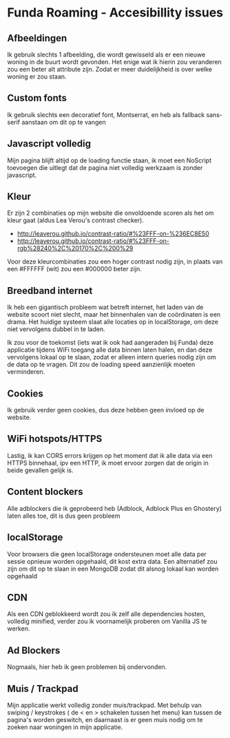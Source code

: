 # Funda Roaming - Accesibillity issues

## Afbeeldingen
Ik gebruik slechts 1 afbeelding, die wordt gewisseld als er een nieuwe woning in de buurt wordt gevonden. 
Het enige wat ik hierin zou veranderen zou een beter alt attribute zijn. Zodat er meer duidelijkheid is over welke woning er zou staan.

## Custom fonts
Ik gebruik slechts een decoratief font, Montserrat, en heb als fallback sans-serif aanstaan om dit op te vangen

## Javascript volledig
Mijn pagina blijft altijd op de loading functie staan, ik moet een NoScript toevoegen die uitlegt dat de pagina niet volledig werkzaam is zonder javascript.

## Kleur
Er zijn 2 combinaties op mijn website die onvoldoende scoren als het om kleur gaat (aldus Lea Verou's contrast checker).
 - http://leaverou.github.io/contrast-ratio/#%23FFF-on-%236EC8E50
 - http://leaverou.github.io/contrast-ratio/#%23FFF-on-rgb%28240%2C%20170%2C%200%29
 
Voor deze kleurcombinaties zou een hoger contrast nodig zijn, in plaats van een #FFFFFF (wit) zou een #000000 beter zijn.

## Breedband internet
Ik heb een gigantisch probleem wat betreft internet, het laden van de website scoort niet slecht, maar het binnenhalen van de coördinaten is een drama.
Het huidige systeem slaat alle locaties op in localStorage, om deze niet vervolgens dubbel in te laden.

Ik zou voor de toekomst (iets wat ik ook had aangeraden bij Funda) deze applicatie tijdens WiFi toegang alle data binnen laten halen, en dan deze vervolgens 
lokaal op te slaan, zodat er alleen intern queries nodig zijn om de data op te vragen. Dit zou de loading speed aanzienlijk moeten verminderen.

## Cookies
Ik gebruik verder geen cookies, dus deze hebben geen invloed op de website.

## WiFi hotspots/HTTPS
Lastig, ik kan CORS errors krijgen op het moment dat ik alle data via een HTTPS binnehaal, ipv een HTTP, ik moet ervoor zorgen dat de origin in beide gevallen gelijk is.

## Content blockers
Alle adblockers die ik geprobeerd heb (Adblock, Adblock Plus en Ghostery) laten alles toe, dit is dus geen probleem

## localStorage
Voor browsers die geen localStorage ondersteunen moet alle data per sessie opnieuw worden opgehaald, dit kost extra data.
Een alternatief zou zijn om dit op te slaan in een MongoDB zodat dit alsnog lokaal kan worden opgehaald

## CDN
Als een CDN geblokkeerd wordt zou ik zelf alle dependencies hosten, volledig minified, verder zou ik voornamelijk proberen om Vanilla JS te werken.

## Ad Blockers
Nogmaals, hier heb ik geen problemen bij ondervonden.

## Muis / Trackpad
Mijn applicatie werkt volledig zonder muis/trackpad. Met behulp van swiping / keystrokes ( de < en > schakelen tussen het menu) kan tussen de pagina's worden geswitch, en daarnaast is er geen muis nodig om te zoeken naar woningen in mijn applicatie.
